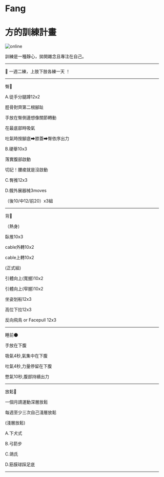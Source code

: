 # Fang
<html>
  <head>
    <meta charset="UTF-8">
   
  </head>
  <body>
    <h1>方的訓練計畫</h1>
    <img src="https://custom-images.strikinglycdn.com/res/hrscywv4p/image/upload/c_limit,fl_lossy,h_600,w_800,f_auto,q_auto/6854615/492705_919805.jpeg" alt="online">
    <p>訓練是一種靜心，拋開雜念且專注在自己。 </p>
    <hr>
    <p>💬 一週二練，上肢下肢各練一天 ！ </p>
    <hr>
    <p>臀🍑</p>
    <p>A.徒手分腿蹲12x2</p>
    <p>脛骨對齊第二根腳趾</p>
    <p>手放在臀側邊想像關節轉動</p>
    <p>在最底部時吸氣</p>
    <p>吐氣時按腳底➡膝蓋➡臀依序出力</p>
    <p>B.硬舉10x3</p>
    <p>落實腹部啟動</p>
    <p>切記！腰痠就是沒啟動</p>
    <p>C.臀推12x3</p>
    <p>D.髖外展器械3moves</p>
    <p>（後10/中12/前20）x3組 </p>
    <hr>
  <p>背🐚</p>
  <p>（熱身)</p>
<p>臥推10x3</p>
<p>cable外轉10x2</p>
<p>cable上轉10x2</p>
<p>(正式組)</p>
<p>引體向上(寬握)10x2</p>
<p>引體向上(窄握)10x2</p>
<p>坐姿划船12x3</p>
<p>高位下拉12x3</p>
<p>反向飛鳥 or Facepull 12x3</p>
<hr>
<p>睡前🌑</p>
<p>手放在下腹</p>
<p>吸氣4秒,氣集中在下腹</p>
<p>吐氣4秒,力量停留在下腹</p>
<p>憋氣10秒,腹部持續出力</p>
<hr>
<p>放鬆🤎</p>
<p>一個月請運動深層放鬆</p>
<p>每週至少三次自己淺層放鬆</p>
<p>(淺層放鬆)</p>
<p>A.下犬式</p>
<p>B.弓箭步</p>
<p>C.鴿氏</p>
<p>D.筋膜球踩足底</p>
   <hr>

